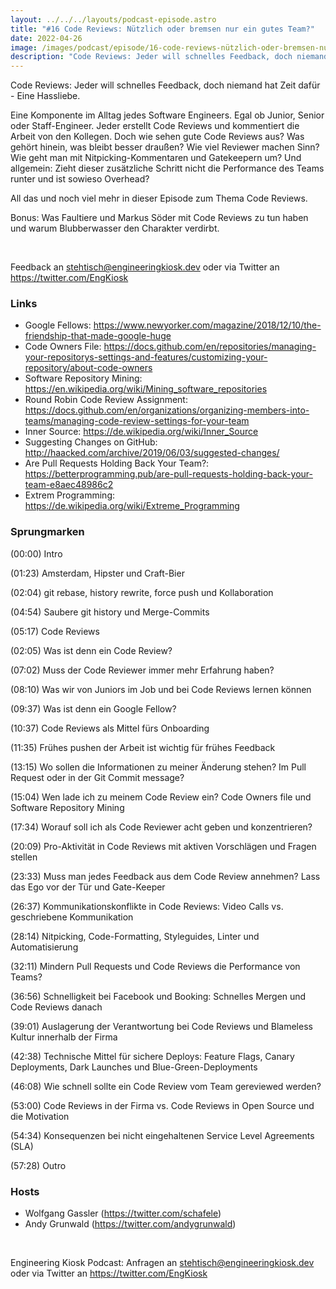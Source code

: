```yaml
---
layout: ../../../layouts/podcast-episode.astro
title: "#16 Code Reviews: Nützlich oder bremsen nur ein gutes Team?"
date: 2022-04-26
image: /images/podcast/episode/16-code-reviews-nützlich-oder-bremsen-nur-ein-gutes-team.jpg
description: "Code Reviews: Jeder will schnelles Feedback, doch niemand hat Zeit dafür - Eine Hassliebe.Eine Komponente im Alltag jedes ..."
---
```


<p><span>Code Reviews: Jeder will schnelles Feedback, doch niemand hat Zeit dafür - Eine Hassliebe.</span></p><p><span>Eine Komponente im Alltag jedes Software Engineers. Egal ob Junior, Senior oder Staff-Engineer. Jeder erstellt Code Reviews und kommentiert die Arbeit von den Kollegen. Doch wie sehen gute Code Reviews aus? Was gehört hinein, was bleibt besser draußen? Wie viel Reviewer machen Sinn? Wie geht man mit Nitpicking-Kommentaren und Gatekeepern um? Und allgemein: Zieht dieser zusätzliche Schritt nicht die Performance des Teams runter und ist sowieso Overhead?</span></p><p><span>All das und noch viel mehr in dieser Episode zum Thema Code Reviews.</span></p><p><span>Bonus: Was Faultiere und Markus Söder mit Code Reviews zu tun haben und warum Blubberwasser den Charakter verdirbt.</span></p><p><br></p><p><span>Feedback an </span><a href="mailto:stehtisch@engineeringkiosk.dev" rel="nofollow">stehtisch@engineeringkiosk.dev</a><span> oder via Twitter an </span><a href="https://twitter.com/EngKiosk" rel="nofollow">https://twitter.com/EngKiosk</a></p><h3><span>Links</span></h3><ul><li><span>Google Fellows: </span><a href="https://www.newyorker.com/magazine/2018/12/10/the-friendship-that-made-google-huge" rel="nofollow">https://www.newyorker.com/magazine/2018/12/10/the-friendship-that-made-google-huge</a></li><li><span>Code Owners File: </span><a href="https://docs.github.com/en/repositories/managing-your-repositorys-settings-and-features/customizing-your-repository/about-code-owners" rel="nofollow">https://docs.github.com/en/repositories/managing-your-repositorys-settings-and-features/customizing-your-repository/about-code-owners</a></li><li><span>Software Repository Mining: </span><a href="https://en.wikipedia.org/wiki/Mining_software_repositories" rel="nofollow">https://en.wikipedia.org/wiki/Mining_software_repositories</a></li><li><span>Round Robin Code Review Assignment: </span><a href="https://docs.github.com/en/organizations/organizing-members-into-teams/managing-code-review-settings-for-your-team" rel="nofollow">https://docs.github.com/en/organizations/organizing-members-into-teams/managing-code-review-settings-for-your-team</a></li><li><span>Inner Source: </span><a href="https://de.wikipedia.org/wiki/Inner_Source" rel="nofollow">https://de.wikipedia.org/wiki/Inner_Source</a></li><li><span>Suggesting Changes on GitHub: </span><a href="http://haacked.com/archive/2019/06/03/suggested-changes/" rel="nofollow">http://haacked.com/archive/2019/06/03/suggested-changes/</a></li><li><span>Are Pull Requests Holding Back Your Team?: </span><a href="https://betterprogramming.pub/are-pull-requests-holding-back-your-team-e8aec48986c2" rel="nofollow">https://betterprogramming.pub/are-pull-requests-holding-back-your-team-e8aec48986c2</a></li><li><span>Extrem Programming: </span><a href="https://de.wikipedia.org/wiki/Extreme_Programming" rel="nofollow">https://de.wikipedia.org/wiki/Extreme_Programming</a></li></ul><h3><span>Sprungmarken</span></h3><p><span>(00:00) Intro</span></p><p><span>(01:23) Amsterdam, Hipster und Craft-Bier</span></p><p><span>(02:04) git rebase, history rewrite, force push und Kollaboration</span></p><p><span>(04:54) Saubere git history und Merge-Commits</span></p><p><span>(05:17) Code Reviews</span></p><p><span>(02:05) Was ist denn ein Code Review?</span></p><p><span>(07:02) Muss der Code Reviewer immer mehr Erfahrung haben?</span></p><p><span>(08:10) Was wir von Juniors im Job und bei Code Reviews lernen können</span></p><p><span>(09:37) Was ist denn ein Google Fellow?</span></p><p><span>(10:37) Code Reviews als Mittel fürs Onboarding</span></p><p><span>(11:35) Frühes pushen der Arbeit ist wichtig für frühes Feedback</span></p><p><span>(13:15) Wo sollen die Informationen zu meiner Änderung stehen? Im Pull Request oder in der Git Commit message?</span></p><p><span>(15:04) Wen lade ich zu meinem Code Review ein? Code Owners file und Software Repository Mining</span></p><p><span>(17:34) Worauf soll ich als Code Reviewer acht geben und konzentrieren?</span></p><p><span>(20:09) Pro-Aktivität in Code Reviews mit aktiven Vorschlägen und Fragen stellen</span></p><p><span>(23:33) Muss man jedes Feedback aus dem Code Review annehmen? Lass das Ego vor der Tür und Gate-Keeper</span></p><p><span>(26:37) Kommunikationskonflikte in Code Reviews: Video Calls vs. geschriebene Kommunikation</span></p><p><span>(28:14) Nitpicking, Code-Formatting, Styleguides, Linter und Automatisierung</span></p><p><span>(32:11) Mindern Pull Requests und Code Reviews die Performance von Teams?</span></p><p><span>(36:56) Schnelligkeit bei Facebook und Booking: Schnelles Mergen und Code Reviews danach</span></p><p><span>(39:01) Auslagerung der Verantwortung bei Code Reviews und Blameless Kultur innerhalb der Firma</span></p><p><span>(42:38) Technische Mittel für sichere Deploys: Feature Flags, Canary Deployments, Dark Launches und Blue-Green-Deployments</span></p><p><span>(46:08) Wie schnell sollte ein Code Review vom Team gereviewed werden?</span></p><p><span>(53:00) Code Reviews in der Firma vs. Code Reviews in Open Source und die Motivation</span></p><p><span>(54:34) Konsequenzen bei nicht eingehaltenen Service Level Agreements (SLA)</span></p><p><span>(57:28) Outro</span></p><h3><span>Hosts</span></h3><ul><li><span>Wolfgang Gassler (</span><a href="https://twitter.com/schafele" rel="nofollow">https://twitter.com/schafele</a><span>)</span></li><li><span>Andy Grunwald (</span><a href="https://twitter.com/andygrunwald" rel="nofollow">https://twitter.com/andygrunwald</a><span>)</span></li></ul><p><br></p><p><span>Engineering Kiosk Podcast: Anfragen an </span><a href="http://stehtisch@engineeringkiosk.dev" rel="nofollow">stehtisch@engineeringkiosk.dev</a><span> oder via Twitter an </span><a href="https://twitter.com/EngKiosk" rel="nofollow">https://twitter.com/EngKiosk</a></p>